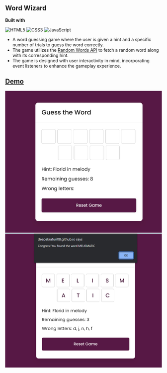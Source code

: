 ## Word Wizard

<b>Built with</b> 

![HTML5](https://img.shields.io/badge/html5-%23E34F26.svg?style=for-the-badge&logo=html5&logoColor=white)
![CSS3](https://img.shields.io/badge/css3-%231572B6.svg?style=for-the-badge&logo=css3&logoColor=white)
![JavaScript](https://img.shields.io/badge/javascript-%23323330.svg?style=for-the-badge&logo=javascript&logoColor=%23F7DF1E)



- A word guessing game where the user is given a hint and a specific number of trials to guess the word correctly.
- The game utilizes the [Random Words API](https://github.com/mcnaveen/Random-Words-API) to fetch a random word along with its corresponding hint.
- The game is designed with user interactivity in mind, incorporating event listeners to enhance the gameplay experience.


<h2><a href="https://deepakraturi08.github.io/Word-wizard/">Demo</a></h2>

<img src="one.jpg" alt="demo"/>
<img src="two.jpg" alt="demo"/>


